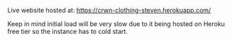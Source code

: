 Live website hosted at:
https://crwn-clothing-steven.herokuapp.com/

Keep in mind initial load will be very slow due to it being hosted on Heroku free tier so the instance has to cold start.

